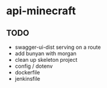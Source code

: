 # api-minecraft

## TODO
* swagger-ui-dist serving on a route
* add bunyan with morgan
* clean up skeleton project
* config / dotenv
* dockerfile
* jenkinsfile